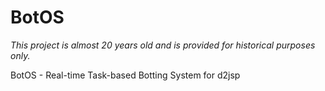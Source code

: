 # BotOS

_This project is almost 20 years old and is provided for historical purposes only._

BotOS - Real-time Task-based Botting System for d2jsp
